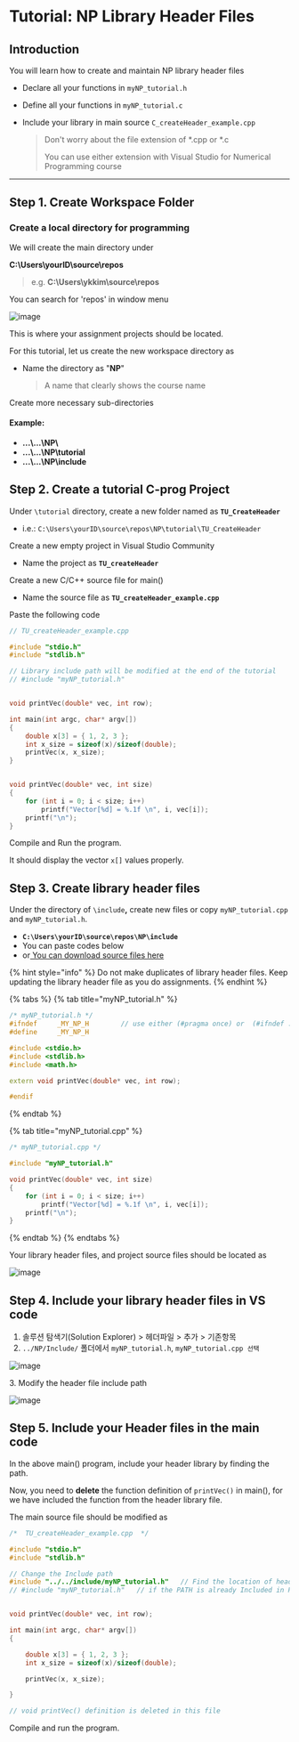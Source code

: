 # Tutorial: NP Library Header Files

## Introduction

You will learn how to create and maintain NP library header files



* Declare all your functions in `myNP_tutorial.h`
* Define all your functions in `myNP_tutorial.c`
*   Include your library in main source `C_createHeader_example.cpp`

    > Don't worry about the file extension of \*.cpp or \*.c
    >
    > You can use either extension with Visual Studio for Numerical Programming course

***

## Step 1. Create Workspace Folder

### Create a local directory for programming

We will create the main directory under

**C:\Users\yourID\source\repos**

> e.g. **C:\Users\ykkim\source\repos**

You can search for 'repos' in window menu

![image](https://user-images.githubusercontent.com/38373000/185348195-07f482ba-3aac-4fc8-8298-9928f06fc534.png)

This is where your assignment projects should be located.

For this tutorial, let us create the new workspace directory as

*   Name the directory as "**NP**"

    > A name that clearly shows the course name

Create more necessary sub-directories

#### Example:

* **...\\...\NP\\**
* **...\\...\NP\tutorial**
* **...\\...\NP\include**

##

## Step 2. Create a tutorial C-prog Project

Under `\tutorial`  directory, create a new folder named as **`TU_CreateHeader`**&#x20;

* i.e.:   `C:\Users\yourID\source\repos\NP\tutorial\TU_CreateHeader`

Create a new empty project in Visual Studio Community

* Name the project as **`TU_createHeader`**

Create a new C/C++ source file for main()

* Name the source file as **`TU_createHeader_example.cpp`**

Paste the following code

```cpp
// TU_createHeader_example.cpp 

#include "stdio.h"
#include "stdlib.h"

// Library include path will be modified at the end of the tutorial
// #include "myNP_tutorial.h"


void printVec(double* vec, int row);

int main(int argc, char* argv[])
{
	double x[3] = { 1, 2, 3 };
	int x_size = sizeof(x)/sizeof(double);
	printVec(x, x_size);
}


void printVec(double* vec, int size)
{
	for (int i = 0; i < size; i++)
		printf("Vector[%d] = %.1f \n", i, vec[i]);
	printf("\n");
}
```



Compile and Run the program.&#x20;

It should display the vector `x[]`  values properly.





## Step 3. Create library header files

Under the directory of `\include`**,** create new files or copy  `myNP_tutorial.cpp` and `myNP_tutorial.h`.

* **`C:\Users\yourID\source\repos\NP\include`**
* You can paste codes below
* or[ You can download source files here](https://github.com/ykkimhgu/Tutorial-C-Program/tree/main/createHeader)

{% hint style="info" %}
Do not make duplicates of library header files.  Keep updating the library header file as you do assignments.
{% endhint %}

{% tabs %}
{% tab title="myNP_tutorial.h" %}
```cpp
/* myNP_tutorial.h */
#ifndef		_MY_NP_H		// use either (#pragma once) or  (#ifndef ...#endif)
#define		_MY_NP_H

#include <stdio.h>
#include <stdlib.h>
#include <math.h>

extern void printVec(double* vec, int row);

#endif
```
{% endtab %}

{% tab title="myNP_tutorial.cpp" %}
```cpp
/* myNP_tutorial.cpp */

#include "myNP_tutorial.h"

void printVec(double* vec, int size)
{
	for (int i = 0; i < size; i++)
		printf("Vector[%d] = %.1f \n", i, vec[i]);
	printf("\n");
}
```
{% endtab %}
{% endtabs %}



Your library header files, and project source files should be located  as

![image](https://github.com/user-attachments/assets/fe090792-6a6f-44da-80b2-1674848c7fae)

##

## Step 4. Include your library header files in VS code

1. 솔루션 탐색기(Solution Explorer) >  헤더파일 >  추가 >  기존항목
2. `../NP/Include/` 폴더에서  `myNP_tutorial.h`,    `myNP_tutorial.cpp 선택`&#x20;

![image](https://github.com/user-attachments/assets/aa4a0aeb-14ef-4ead-80b1-3f8a450172bf)

3\.  Modify the header file include path

![image](https://github.com/user-attachments/assets/04fdd643-27e8-4cc4-9019-fc24e04eda2b)

##

## Step 5. Include your Header files in the main code

In the above main() program, include your header library by finding the path.

Now, you need to **delete** the function definition of `printVec()` in main(), for we have included the function from the header library file.

The main source file should be modified as

```cpp
/*  TU_createHeader_example.cpp  */

#include "stdio.h"
#include "stdlib.h"

// Change the Include path 
#include "../../include/myNP_tutorial.h"   // Find the location of header files
// #include "myNP_tutorial.h"   // if the PATH is already Included in Project


void printVec(double* vec, int row);

int main(int argc, char* argv[])
{

	double x[3] = { 1, 2, 3 };
	int x_size = sizeof(x)/sizeof(double);

	printVec(x, x_size);

}

// void printVec() definition is deleted in this file
```

Compile and run the program.



